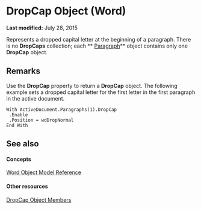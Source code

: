 
# DropCap Object (Word)

 **Last modified:** July 28, 2015

Represents a dropped capital letter at the beginning of a paragraph. There is no  **DropCaps** collection; each ** [Paragraph](0a704079-a082-4ab1-841b-fc0d49dd26d4.md)** object contains only one **DropCap** object.

## Remarks

Use the  **DropCap** property to return a **DropCap** object. The following example sets a dropped capital letter for the first letter in the first paragraph in the active document.


```
With ActiveDocument.Paragraphs(1).DropCap 
 .Enable 
 .Position = wdDropNormal 
End With
```


## See also


#### Concepts


 [Word Object Model Reference](be452561-b436-bb9b-6f94-3faa9a74a6fd.md)
#### Other resources


 [DropCap Object Members](888b28fc-883a-d2eb-9c95-8126d8e044ca.md)
